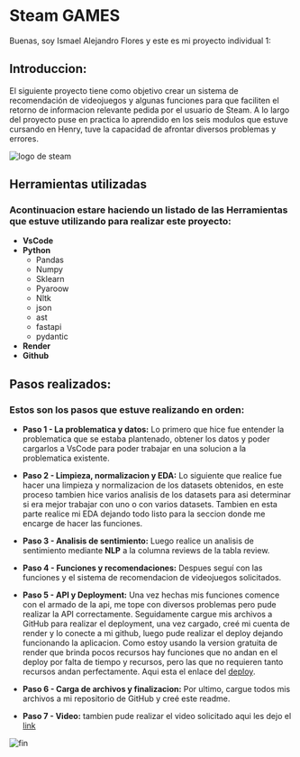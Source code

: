 # Steam GAMES

Buenas, soy Ismael Alejandro Flores y este es mi proyecto individual 1:

## Introduccion:
El siguiente proyecto tiene como objetivo crear un sistema de recomendación de videojuegos y algunas funciones para que faciliten el retorno de informacion relevante pedida por el usuario de Steam. A lo largo del proyecto puse en practica lo aprendido en los seis modulos que estuve cursando en Henry, tuve la capacidad de afrontar diversos problemas y errores.

![logo de steam](https://cdn.cloudflare.steamstatic.com/store/home/store_home_share.jpg)


## Herramientas utilizadas
### Acontinuacion estare haciendo un listado de las Herramientas que estuve utilizando para realizar este proyecto:
- **VsCode**
- **Python**
  - Pandas
  - Numpy
  - Sklearn
  - Pyaroow
  - Nltk
  - json
  - ast
  - fastapi
  - pydantic
- **Render**
- **Github**


## Pasos realizados:
### Estos son los pasos que estuve realizando en orden: 
  - **Paso 1 - La problematica y datos:** Lo primero que hice fue entender la problematica que se estaba plantenado, obtener los datos y poder cargarlos a VsCode para poder trabajar en una solucion a la problematica existente.
    
  - **Paso 2 - Limpieza, normalizacion y EDA:** Lo siguiente que realice fue hacer una limpieza y normalizacion de los datasets obtenidos, en este proceso tambien hice varios analisis de los datasets para asi determinar si era mejor trabajar con uno o con varios datasets. Tambien en esta parte realice mi EDA dejando todo listo para la seccion donde me encarge de hacer las funciones.
    
  - **Paso 3 - Analisis de sentimiento:** Luego realice un analisis de sentimiento mediante **NLP** a la columna reviews de la tabla review.
    
  - **Paso 4 - Funciones y recomendaciones:** Despues seguí con las funciones y el sistema de recomendacion de videojuegos solicitados.
    
  - **Paso 5 - API y Deployment:** Una vez hechas mis funciones comence con el armado de la api, me tope con diversos problemas pero pude realizar la API correctamente. Seguidamente cargue mis archivos a GitHub para realizar el deployment, una vez cargado, creé mi cuenta de render y lo conecte a mi github, luego pude realizar el deploy dejando funcionando la aplicacion. Como estoy usando la version gratuita de render que brinda pocos recursos hay funciones que no andan en el deploy por falta de tiempo y recursos, pero las que no requieren tanto recursos andan perfectamente. Aqui esta el enlace del [deploy](https://isma-proyect.onrender.com/docs#/).
    
  - **Paso 6 - Carga de archivos y finalizacion:** Por ultimo, cargue todos mis archivos a mi repositorio de GitHub y creé este readme.
    
  - **Paso 7 - Video:** tambien pude realizar el video solicitado aqui les dejo el [link](https://youtu.be/WdIblEoo1C4)

![fin](https://i.ytimg.com/vi/iclPAx8jMOA/maxresdefault.jpg)
